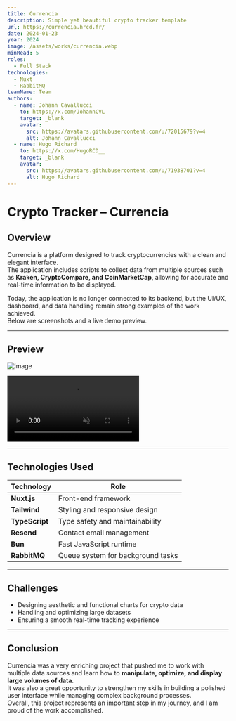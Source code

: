 ```yaml
---
title: Currencia
description: Simple yet beautiful crypto tracker template
url: https://currencia.hrcd.fr/
date: 2024-01-23
year: 2024
image: /assets/works/currencia.webp
minRead: 5
roles:
  - Full Stack
technologies:
  - Nuxt
  - RabbitMQ
teamName: Team
authors:
  - name: Johann Cavallucci
    to: https://x.com/JohannCVL
    target: _blank
    avatar:
      src: https://avatars.githubusercontent.com/u/72015679?v=4
      alt: Johann Cavallucci
  - name: Hugo Richard
    to: https://x.com/HugoRCD__
    target: _blank
    avatar:
      src: https://avatars.githubusercontent.com/u/71938701?v=4
      alt: Hugo Richard
---
```

# Crypto Tracker – Currencia

## Overview
Currencia is a platform designed to track cryptocurrencies with a clean and elegant interface.  
The application includes scripts to collect data from multiple sources such as **Kraken, CryptoCompare, and CoinMarketCap**, allowing for accurate and real-time information to be displayed.

Today, the application is no longer connected to its backend, but the UI/UX, dashboard, and data handling remain strong examples of the work achieved.  
Below are screenshots and a live demo preview.


---

## Preview

![image](/assets/works/currencia/currencia-home.webp)

<video
src="/assets/works/currencia/currencia.mov"
autoplay
loop
muted
playsinline
class="rounded-lg shadow-lg w-full max-w-4xl mx-auto my-6"
/>

---

## Technologies Used

| Technology   | Role |
|--------------|------|
| **Nuxt.js**  | Front-end framework |
| **Tailwind** | Styling and responsive design |
| **TypeScript** | Type safety and maintainability |
| **Resend**   | Contact email management |
| **Bun**      | Fast JavaScript runtime |
| **RabbitMQ** | Queue system for background tasks |

---

## Challenges

- Designing aesthetic and functional charts for crypto data
- Handling and optimizing large datasets
- Ensuring a smooth real-time tracking experience

---

## Conclusion


Currencia was a very enriching project that pushed me to work with multiple data sources and learn how to **manipulate, optimize, and display large volumes of data**.  
It was also a great opportunity to strengthen my skills in building a polished user interface while managing complex background processes.  
Overall, this project represents an important step in my journey, and I am proud of the work accomplished.